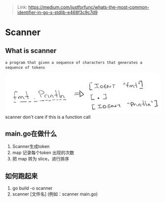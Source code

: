 > Link: https://medium.com/justforfunc/whats-the-most-common-identifier-in-go-s-stdlib-e468f3c9c7d9

# Scanner
## What is scanner 
    a program that given a sequence of characters that generates a sequence of tokens
![img.png](img.png)
scanner don't care if this is a function call

## main.go在做什么
1. Scanner生成token
2. map 记录每个token 出现的次数
3. 把 map 转为 slice，进行排序

## 如何跑起来
1. go build -o scanner
2. scanner [文件名] (例如：scanner main.go)